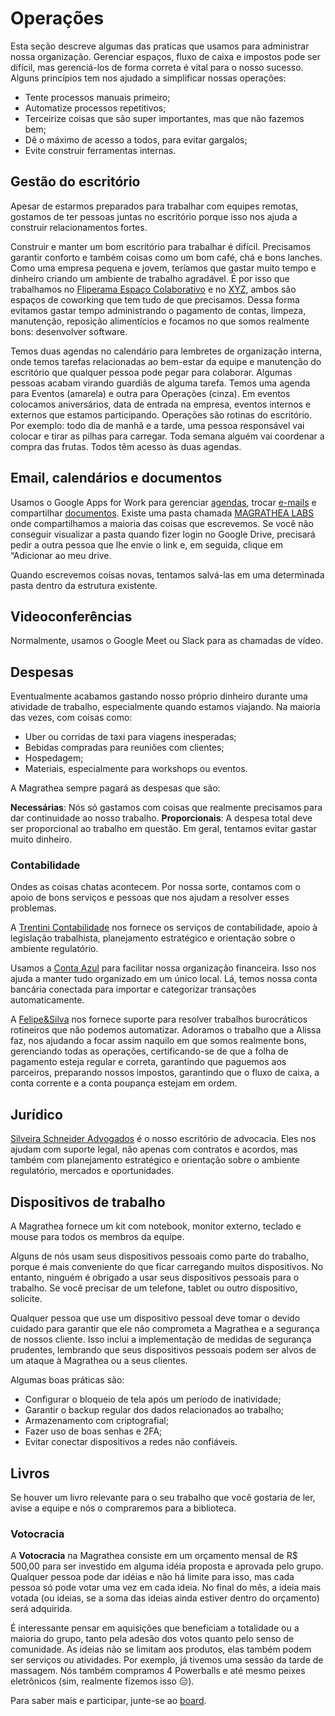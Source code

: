 # Operações

Esta seção descreve algumas das praticas que usamos para administrar nossa organização. Gerenciar espaços, fluxo de caixa e impostos pode ser difícil, mas gerenciá-los de forma correta é vital para o nosso sucesso. Alguns princípios tem nos ajudado a simplificar nossas operações:

* Tente processos manuais primeiro;
* Automatize processos repetitivos;
* Terceirize coisas que são super importantes, mas que não fazemos bem;
* Dê o máximo de acesso a todos, para evitar gargalos;
* Evite construir ferramentas internas.

## Gestão do escritório

Apesar de estarmos preparados para trabalhar com equipes remotas, gostamos de ter pessoas juntas no escritório porque isso nos ajuda a construir relacionamentos fortes.

Construir e manter um bom escritório para trabalhar é difícil. Precisamos garantir conforto e também coisas como um bom café, chá e bons lanches. Como uma empresa pequena e jovem, teríamos que gastar muito tempo e dinheiro criando um ambiente de trabalho agradável. É por isso que trabalhamos no [Fliperama Espaço Colaborativo](http://fliperamaec.com.br/) e no [XYZ](https://xyzcoworking.com/), ambos são espaços de coworking que tem tudo de que precisamos. Dessa forma evitamos gastar tempo administrando o pagamento de contas, limpeza, manutenção, reposição alimentícios e focamos no que somos realmente bons: desenvolver software.

Temos duas agendas no calendário para lembretes de organização interna, onde temos tarefas relacionadas ao bem-estar da equipe e manutenção do escritório que qualquer pessoa pode pegar para colaborar. Algumas pessoas acabam virando guardiãs de alguma tarefa. Temos uma agenda para Eventos (amarela) e outra para Operações (cinza). Em eventos colocamos aniversários, data de entrada na empresa, eventos internos e externos que estamos participando. Operações são rotinas do escritório. Por exemplo: todo dia de manhã e a tarde, uma pessoa responsável vai colocar e tirar as pilhas para carregar. Toda semana alguém vai coordenar a compra das frutas. Todos têm acesso às duas agendas.

## Email, calendários e documentos

Usamos o Google Apps for Work para gerenciar [agendas](https://calendar.magrathealabs.com), trocar [e-mails](https://email.magrathealabs.com) e compartilhar [documentos](https://drive.magrathealabs.com). Existe uma pasta chamada [MAGRATHEA LABS](https://drive.google.com/drive/u/1/folders/0B8U0XIyR2q5pZGJ4YUgtVEhyUHc) onde compartilhamos a maioria das coisas que escrevemos. Se você não conseguir visualizar a pasta quando fizer login no Google Drive, precisará pedir a outra pessoa que lhe envie o link e, em seguida, clique em “Adicionar ao meu drive.

Quando escrevemos coisas novas, tentamos salvá-las em uma determinada pasta dentro da estrutura existente.

## Videoconferências

Normalmente, usamos o Google Meet ou Slack para as chamadas de vídeo.

## Despesas

Eventualmente acabamos gastando nosso próprio dinheiro durante uma atividade de trabalho, especialmente quando estamos viajando. Na maioria das vezes, com coisas como:

* Uber ou corridas de taxi para viagens inesperadas;
* Bebidas compradas para reuniões com clientes;
* Hospedagem;
* Materiais, especialmente para workshops ou eventos.

A Magrathea sempre pagará as despesas que são:

**Necessárias**: Nós só gastamos com coisas que realmente precisamos para dar continuidade ao nosso trabalho.
**Proporcionais**: A despesa total deve ser proporcional ao trabalho em questão. Em geral, tentamos evitar gastar muito dinheiro.

### Contabilidade

Ondes as coisas chatas acontecem. Por nossa sorte, contamos com o apoio de bons serviços e pessoas que nos ajudam a resolver esses problemas.

A [Trentini Contabilidade](http://www.trentinicontabilidade.com/) nos fornece os serviços de contabilidade, apoio à legislação trabalhista, planejamento estratégico e orientação sobre o ambiente regulatório.

Usamos a [Conta Azul](https://contaazul.com/) para facilitar nossa organização financeira. Isso nos ajuda a manter tudo organizado em um único local. Lá, temos nossa conta bancária conectada para importar e categorizar transações automaticamente.

A [Felipe&Silva](mail:alissa@felipeesilva.com.br) nos fornece suporte para resolver trabalhos burocráticos rotineiros que não podemos automatizar. Adoramos o trabalho que a Alissa faz, nos ajudando a focar assim naquilo em que somos realmente bons, gerenciando todas as operações, certificando-se de que a folha de pagamento esteja regular e correta, garantindo que paguemos aos parceiros, preparando nossos impostos, garantindo que o fluxo de caixa, a conta corrente e a conta poupança estejam em ordem.

## Jurídico

[Silveira Schneider Advogados](http://www.silveiraschneider.com.br/) é o nosso escritório de advocacia. Eles nos ajudam com suporte legal, não apenas com contratos e acordos, mas também com planejamento estratégico e orientação sobre o ambiente regulatório, mercados e oportunidades.

## Dispositivos de trabalho

A Magrathea fornece um kit com notebook, monitor externo, teclado e mouse para todos os membros da equipe.

Alguns de nós usam seus dispositivos pessoais como parte do trabalho, porque é mais conveniente do que ficar carregando muitos dispositivos. No entanto, ninguém é obrigado a usar seus dispositivos pessoais para o trabalho. Se você precisar de um telefone, tablet ou outro dispositivo, solicite.

Qualquer pessoa que use um dispositivo pessoal deve tomar o devido cuidado para garantir que ele não comprometa a Magrathea e a segurança de nossos cliente. Isso inclui a implementação de medidas de segurança prudentes, lembrando que seus dispositivos pessoais podem ser alvos de um ataque à Magrathea ou a seus clientes.

Algumas boas práticas são:

* Configurar o bloqueio de tela após um período de inatividade;
* Garantir o backup regular dos dados relacionados ao trabalho;
* Armazenamento com criptografial;
* Fazer uso de boas senhas e 2FA;
* Evitar conectar dispositivos a redes não confiáveis.

## Livros

Se houver um livro relevante para o seu trabalho que você gostaria de ler, avise a equipe e nós o compraremos para a biblioteca.

### Votocracia

A **Votocracia** na Magrathea consiste em um orçamento mensal de R$ 500,00 para ser investido em alguma idéia proposta e aprovada pelo grupo. Qualquer pessoa pode dar idéias e não há limite para isso, mas cada pessoa só pode votar uma vez em cada ideia. No final do mês, a ideia mais votada (ou ideias, se a soma das ideias ainda estiver dentro do orçamento) será adquirida.

É interessante pensar em aquisições que beneficiam a totalidade ou a maioria do grupo, tanto pela adesão dos votos quanto pelo senso de comunidade. As ideias não se limitam aos produtos, elas também podem ser serviços ou atividades. Por exemplo, já tivemos uma sessão da tarde de massagem. Nós também compramos 4 Powerballs e até mesmo peixes eletrônicos (sim, realmente fizemos isso :expressionless:).

Para saber mais e participar, junte-se ao [board](https://trello.com/b/YCWjWorE/mlbs-votocracia).
